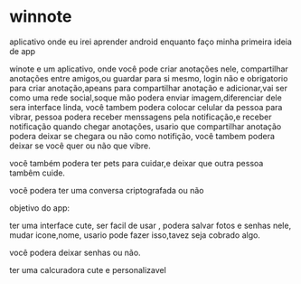# winnote
aplicativo onde eu irei aprender android enquanto faço minha primeira ideia de app

winote e um aplicativo, onde você pode criar anotações nele, compartilhar anotações entre amigos,ou guardar para si mesmo, login não e obrigatorio para criar anotação,apeans para compartilhar anotação e adicionar,vai ser como uma rede social,soque mão podera enviar imagem,diferenciar dele sera interface linda, você tambem podera colocar celular da pessoa para vibrar, pessoa podera receber menssagens pela notificação,e receber notificação quando chegar anotações, usario que compartilhar anotação podera deixar se chegara ou não como notifição, você tambem podera deixar se você quer ou não que vibre. 

você também podera ter pets para cuidar,e deixar que outra pessoa tambêm cuide.

você podera ter uma conversa criptografada ou não

objetivo do app:

ter uma interface cute, ser facil de usar , podera salvar fotos e senhas nele, mudar icone,nome, usario pode fazer isso,tavez seja cobrado algo.

você podera deixar senhas ou não. 

ter uma calcuradora cute e personalizavel
